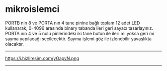 # mikroislemci
PORTB nin 8 ve PORTA nın 4 tane pinine bağlı toplam 12 adet LED kullanarak, 
0-4096 arasında binary tabanda ileri geri sayacı tasarlayınız. 
PORTA nın 4 ve 5 nolu pinlerindeki iki tane buton ile ileri mi 
yoksa geri mi sayma yapılacağı seçilecektir. 
Sayma işlemi göz ile izlenebilir yavaşlıkta olacaktır. 

-----------------------------------------------

https://i.hizliresim.com/yGapvN.png


-----------------------------------------------
